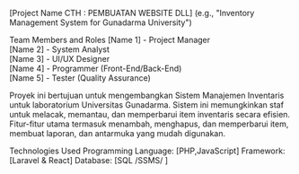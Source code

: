 [Project Name CTH : PEMBUATAN WEBSITE DLL]
(e.g., "Inventory Management System for Gunadarma University")

Team Members and Roles
[Name 1] - Project Manager  
[Name 2] - System Analyst  
[Name 3] - UI/UX Designer  
[Name 4] - Programmer (Front-End/Back-End)  
[Name 5] - Tester (Quality Assurance)  


Proyek ini bertujuan untuk mengembangkan Sistem Manajemen Inventaris untuk laboratorium Universitas Gunadarma. Sistem ini memungkinkan staf untuk melacak, memantau, dan memperbarui item inventaris secara efisien. Fitur-fitur utama termasuk menambah, menghapus, dan memperbarui item, membuat laporan, dan antarmuka yang mudah digunakan.

Technologies Used
Programming Language: [PHP,JavaScript]
Framework: [Laravel & React]
Database: [SQL /SSMS/ ]

